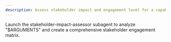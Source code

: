 ```yaml
---
description: Assess stakeholder impact and engagement level for a capability or change
---
```


Launch the stakeholder-impact-assessor subagent to analyze "$ARGUMENTS" and create a comprehensive stakeholder engagement matrix.